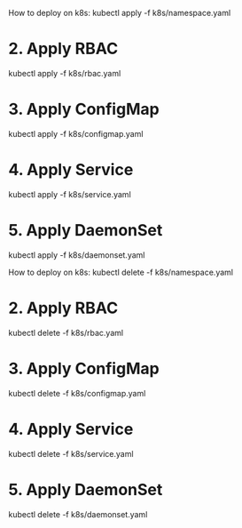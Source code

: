 
How to deploy on k8s:
kubectl apply -f k8s/namespace.yaml

# 2. Apply RBAC
kubectl apply -f k8s/rbac.yaml

# 3. Apply ConfigMap
kubectl apply -f k8s/configmap.yaml

# 4. Apply Service
kubectl apply -f k8s/service.yaml

# 5. Apply DaemonSet
kubectl apply -f k8s/daemonset.yaml



How to deploy on k8s:
kubectl delete -f k8s/namespace.yaml

# 2. Apply RBAC
kubectl delete -f k8s/rbac.yaml

# 3. Apply ConfigMap
kubectl delete -f k8s/configmap.yaml

# 4. Apply Service
kubectl delete -f k8s/service.yaml

# 5. Apply DaemonSet
kubectl delete -f k8s/daemonset.yaml